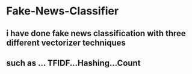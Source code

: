 # Fake-News-Classifier

## i have done fake news classification with three different vectorizer techniques
## such as ... TFIDF...Hashing...Count
